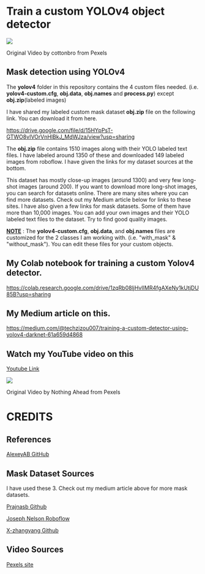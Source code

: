 # Train a custom YOLOv4 object detector 

![](yolov4-mask.gif)

Original Video by cottonbro from Pexels

## **Mask detection using YOLOv4**

The **yolov4** folder in this repository contains the 4 custom files needed. (i.e. **yolov4-custom.cfg**, **obj.data**, **obj.names** and **process.py**) except **obj.zip**(labeled images)

I have shared my labeled custom mask dataset **obj.zip** file on the following link. You can download it from here.

https://drive.google.com/file/d/15HYpPsT-GTWO8vIVOrVnHlBkJ_MdWJza/view?usp=sharing

The **obj.zip** file contains 1510 images along with their YOLO labeled text files. I have labeled around 1350 of these and downloaded 149 labeled images from roboflow. I have given the links for my dataset sources at the bottom. 

This dataset has mostly close-up images (around 1300) and very few long-shot images (around 200). If you want to download more long-shot images, you can search for datasets online. There are many sites where you can find more datasets. Check out my Medium article below for links to these sites. I have also given a few links for mask datasets. Some of them have more than 10,000 images. You can add your own images and their YOLO labeled text files to the dataset. Try to find good quality images.

**<ins>NOTE</ins>** : The **yolov4-custom.cfg**, **obj.data**, and **obj.names** files are customized for the 2 classes I am working with. (i.e. "with_mask" & "without_mask"). You can edit these files for your custom objects.




## My Colab notebook for training a custom Yolov4 detector. 

https://colab.research.google.com/drive/1zqRb08ljHvIIMR4fgAXeNy1kUtjDU85B?usp=sharing

## My Medium article on this.

https://medium.com/@techzizou007/training-a-custom-detector-using-yolov4-darknet-61a659d4868

## Watch my YouTube video on this 

[Youtube Link](https://www.youtube.com)


![](video2.gif)

Original Video by Nothing Ahead from Pexels

# CREDITS 

## References

[AlexeyAB GitHub](https://github.com/AlexeyAB/darknet/)


## Mask Dataset Sources

I have used these 3. Check out my medium article above for more mask datasets.

[Prajnasb Github](https://github.com/prajnasb/observations)

[Joseph Nelson Roboflow](https://public.roboflow.com/object-detection/mask-wearing)

[X-zhangyang Github](https://github.com/X-zhangyang/Real-World-Masked-Face-Dataset)

## Video Sources

[Pexels site](https://www.pexels.com)





